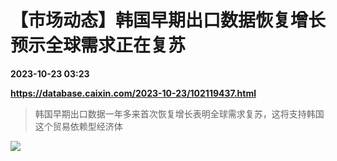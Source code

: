 # 【市场动态】韩国早期出口数据恢复增长 预示全球需求正在复苏

**2023-10-23 03:23**

**https://database.caixin.com/2023-10-23/102119437.html**

> 韩国早期出口数据一年多来首次恢复增长表明全球需求复苏，这将支持韩国这个贸易依赖型经济体

  

[![](https://img.caixin.com/2023-04-15/168152647679634_840_560.jpg)](https://cms.caixin.com/g3/var/thumbs/_normal/2023-04-15/168152647679634.jpg)